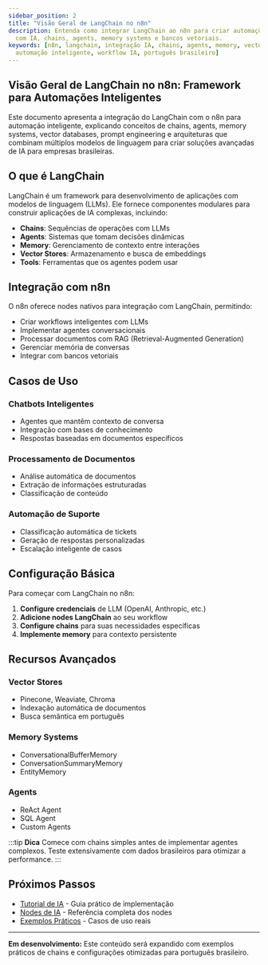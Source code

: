 ```yaml
---
sidebar_position: 2
title: "Visão Geral de LangChain no n8n"
description: Entenda como integrar LangChain ao n8n para criar automações inteligentes
  com IA, chains, agents, memory systems e bancos vetoriais.
keywords: [n8n, langchain, integração IA, chains, agents, memory, vector database,
  automação inteligente, workflow IA, português brasileiro]
---
```


## Visão Geral de LangChain no n8n: Framework para Automações Inteligentes

Este documento apresenta a integração do LangChain com o n8n para automação
inteligente, explicando conceitos de chains, agents, memory systems, vector
databases, prompt engineering e arquiteturas que combinam múltiplos modelos de
linguagem para criar soluções avançadas de IA para empresas brasileiras.

## O que é LangChain

LangChain é um framework para desenvolvimento de aplicações com modelos de
linguagem (LLMs). Ele fornece componentes modulares para construir aplicações de
IA complexas, incluindo:

- **Chains**: Sequências de operações com LLMs
- **Agents**: Sistemas que tomam decisões dinâmicas
- **Memory**: Gerenciamento de contexto entre interações
- **Vector Stores**: Armazenamento e busca de embeddings
- **Tools**: Ferramentas que os agentes podem usar

## Integração com n8n

O n8n oferece nodes nativos para integração com LangChain, permitindo:

- Criar workflows inteligentes com LLMs
- Implementar agentes conversacionais
- Processar documentos com RAG (Retrieval-Augmented Generation)
- Gerenciar memória de conversas
- Integrar com bancos vetoriais

## Casos de Uso

### Chatbots Inteligentes

- Agentes que mantêm contexto de conversa
- Integração com bases de conhecimento
- Respostas baseadas em documentos específicos

### Processamento de Documentos

- Análise automática de documentos
- Extração de informações estruturadas
- Classificação de conteúdo

### Automação de Suporte

- Classificação automática de tickets
- Geração de respostas personalizadas
- Escalação inteligente de casos

## Configuração Básica

Para começar com LangChain no n8n:

1. **Configure credenciais** de LLM (OpenAI, Anthropic, etc.)
2. **Adicione nodes LangChain** ao seu workflow
3. **Configure chains** para suas necessidades específicas
4. **Implemente memory** para contexto persistente

## Recursos Avançados

### Vector Stores

- Pinecone, Weaviate, Chroma
- Indexação automática de documentos
- Busca semântica em português

### Memory Systems

- ConversationalBufferMemory
- ConversationSummaryMemory
- EntityMemory

### Agents

- ReAct Agent
- SQL Agent
- Custom Agents

:::tip **Dica**
Comece com chains simples antes de implementar agentes complexos. Teste
extensivamente com dados brasileiros para otimizar a performance.
:::

## Próximos Passos

- [Tutorial de IA](/advanced-ai/tutorial-ai) - Guia prático de implementação
- [Nodes de IA](nodes-ia/workflow-tool.md) - Referência completa dos nodes
- [Exemplos Práticos](exemplos-casos/index.mdx) - Casos de uso reais

---

**Em desenvolvimento:** Este conteúdo será expandido com exemplos práticos de
chains e configurações otimizadas para português brasileiro.
